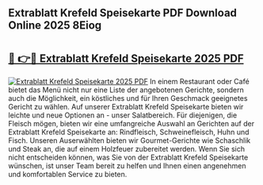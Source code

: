 ## Extrablatt Krefeld Speisekarte PDF Download Online 2025 8Eiog

# <h2><a href="http://gcb0e6j.nevu.top/?p=Extrablatt+Krefeld+Speisekarte">🔗 👉🔴 Extrablatt Krefeld Speisekarte 2025 PDF</a></h2>

[![Extrablatt Krefeld Speisekarte 2025 PDF](https://i.imgur.com/dBaPXMq.png)](http://gcb0e6j.nevu.top/?p=Extrablatt+Krefeld+Speisekarte)
In einem Restaurant oder Café bietet das Menü nicht nur eine Liste der angebotenen Gerichte, sondern auch die Möglichkeit, ein köstliches und für Ihren Geschmack geeignetes Gericht zu wählen. Auf unserer Extrablatt Krefeld Speisekarte bieten wir leichte und neue Optionen an - unser Salatbereich. Für diejenigen, die Fleisch mögen, bieten wir eine umfangreiche Auswahl an Gerichten auf der Extrablatt Krefeld Speisekarte an: Rindfleisch, Schweinefleisch, Huhn und Fisch. Unseren Auserwählten bieten wir Gourmet-Gerichte wie Schaschlik und Steak an, die auf einem Holzfeuer zubereitet werden. Wenn Sie sich nicht entscheiden können, was Sie von der Extrablatt Krefeld Speisekarte wünschen, ist unser Team bereit zu helfen und Ihnen einen angenehmen und komfortablen Service zu bieten.

